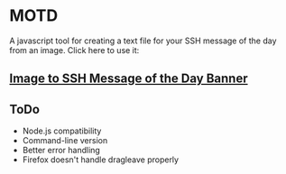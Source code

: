 # MOTD

A javascript tool for creating a text file for your SSH message of the day from an image.
Click here to use it:

## [Image to SSH Message of the Day Banner](http://roborg.github.io/MOTD/)


## ToDo

- Node.js compatibility
- Command-line version
- Better error handling
- Firefox doesn't handle dragleave properly

